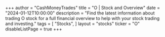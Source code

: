 +++
author = "CashMoneyTrades"
title = "O | Stock and Overview"
date = "2024-01-12T10:00:00"
description = "Find the latest information about trading O stock for a full financial overview to help with your stock trading and investing."
tags = [
   "Stocks",
]
layout = "stocks"
ticker = "O"
disableListPage = true
+++
